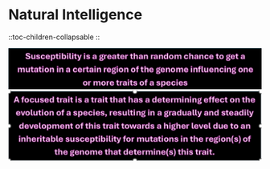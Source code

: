 # **Natural Intelligence**

::toc-children-collapsable
::


![susceptibility1.png](/susceptibility1.png)![focused trait1.png](/focused%20trait1.png)